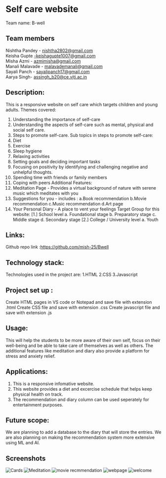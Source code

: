 # Self care website

Team name: B-well

## Team members
Nishtha Pandey - nishtha2802@gmail.com <br/>
Keisha Gupte -keishagupte1007@gmail.com <br/>
Misha Azmi - azmimisha@gmail.com <br/>
Manali Malavade - malavademanali@gmail.com <br/>
Sayali Panch - sayalipanch17@gmail.com <br/>
Aarya Singh- assingh_b20@ce.vjti.ac.in <br/>

## Description:
This is a responsive website on self care which targets children and young adults.
Themes covered:
 1. Understanding the importance of self-care 
 2. Understanding the aspects of self-care such as mental, physical and social self care. 
 3. Steps to promote self-care. 
Sub topics in steps to promote self-care:
 1. Diet 
 2. Exercise
 3. Sleep hygiene
 4. Relaxing activities
 5. Setting goals and deciding important tasks
 6. Focusing on positivity by identifying and challenging negative and unhelpful thoughts.
 7. Spending time with friends or family members
 8. Coping with peers
Additional Features:
 1. Meditation Page - Provides a virtual background of nature with serene music which meditates with you   
 2. Suggestions for you - includes :
     a.Book recommendation
     b.Movie recommendation
     c.Music recommendation
     d.Art page
 3. Your Personal Diary - A place to vent your feelings 
Target Group for this website:
[1.] School level a. Foundational stage b. Preparatory stage c. Middle stage d. Secondary stage 
[2.] College / University level a. Youth

## Links:
Github repo link :https://github.com/mish-25/Bwell

## Technology stack:
Technologies used in the project are:
1.HTML
2.CSS
3.Javascript

## Project set up :
Create HTML pages in VS code or Notepad and save file with extension .html
Create CSS file and save with extension .css
Create javascript file and save with extension .js

## Usage:
This will help the students to be more aware of their own self, focus on their well-being and be able to take care of themselves as well as others.
The additional features like meditation and diary also provide a platform for stress and anxiety relief.

## Applications:
1. This is a responsive infomative website. 
2. This website provides a diet and excercise schedule that helps keep physical health on track. 
3. The recommendation and diary column can be used seperately for entertainment purposes.

## Future scope:
We are planning to add a database to the diary that will store the entries. We are also planning on making the recommendation system more extensive using ML and AI.   

## Screenshots

![Cards](https://user-images.githubusercontent.com/90711782/160224563-f5602d5b-4daf-4b53-a060-f99253af7a5e.png)
![Meditation](https://user-images.githubusercontent.com/90711782/160224591-bc78c021-fb49-41dd-a169-e5fffc2fcc53.png)
![movie recmmendation](https://user-images.githubusercontent.com/90711782/160224594-0f70fe22-513e-4801-862c-0f3dedd0edce.png)
![webpage](https://user-images.githubusercontent.com/90711782/160224602-e071dbbf-450d-4c08-8d83-5a25738f8d3e.png)
![welcome](https://user-images.githubusercontent.com/90711782/160224604-e2317caf-d86c-41ac-a0d3-11f3c7f0820b.png)
